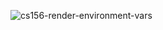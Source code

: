 



![cs156-render-environment-vars](https://user-images.githubusercontent.com/1119017/194436920-e8bd0361-7c8c-48ef-91c5-035373029c7c.gif)
